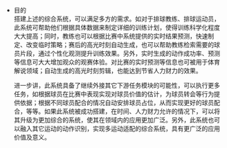 * 目的  
    搭建上述的综合系统，可以满足多方的需求。如对于排球教练、排球运动员，此系统可帮助他们根据具体数据来制定详细的训练计划，使得训练科学化程度大大提高；同时，教练也可以根据比赛中系统提供的实时结果预测，快速制定、改变临时策略；赛后的高光时刻自动生成，也可以帮助教练检索需要的球员片段，通过个性化观测提升训练效果。另外，实时生成的动作成功率、预测等信息可大大增加观众的观赛体验。对比赛的实时预测等信息也可被用于体育解说领域；自动生成的高光时刻剪辑，也能达到节省人力财力的效果。
    
    进一步讲，此系统具备了继续外接其它下游任务模块的可能性，可以执行更多任务，如根据球员在比赛中表现实现对球员价值的估计，为球员转会等行为提供依据；根据不同球员配合的情况自动安排球员占位，从而实现更好的球员配合，等等。如果此系统被成功搭建，在时间、人力财力允许的情况下，可以将其升级为更加综合的系统，使其在领域内的应用更加广泛。另外，此系统也可以融入其它运动的动作识别，实现多运动适配的综合系统，具有更广泛的应用价值及意义。
